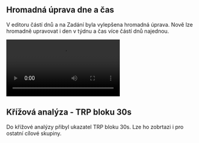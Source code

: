 ﻿---
categories: [fenix]
layout: fenix
---
## Hromadná úprava dne a čas
V editoru částí dnů a na Zadání byla vylepšena hromadná úprava. Nově lze hromadně upravovat i den v týdnu a čas více částí dnů najednou. 

 <video src="{{site.url}}/data/multieditdenacas.mp4" type="video/mp4" controls>Hromadná úprava dne a času</video>
 
## Křížová analýza - TRP bloku 30s
Do křížové analýzy přibyl ukazatel TRP bloku 30s. Lze ho zobrtazi i pro ostatní cílové skupiny.
 






